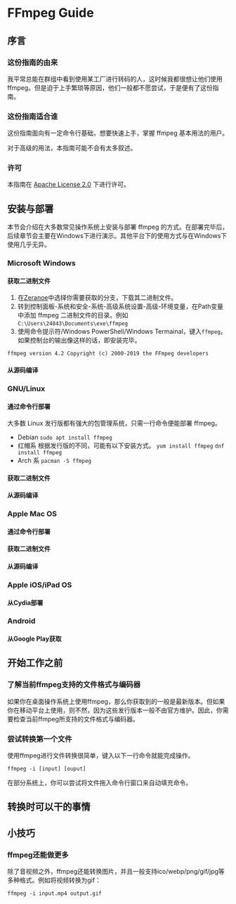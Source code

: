 # FFmpeg Guide

## 序言

### 这份指南的由来

我平常总能在群组中看到使用某工厂进行转码的人，这时候我都很想让他们使用 ffmpeg。但是迫于上手繁琐等原因，他们一般都不愿尝试，于是便有了这份指南。

### 这份指南适合谁

这份指南面向有一定命令行基础，想要快速上手，掌握 ffmpeg 基本用法的用户。

对于高级的用法，本指南可能不会有太多叙述。

### 许可

本指南在 [Apache License 2.0](https://github.com/lz233/FFmpeg-Guide/blob/master/LICENSE) 下进行许可。

## 安装与部署

本节会介绍在大多数常见操作系统上安装与部署 ffmpeg 的方式。在部署完毕后，后续章节会主要在Windows下进行演示。其他平台下的使用方式与在Windows下使用几乎无异。

### Microsoft Windows

#### 获取二进制文件

1. 在[Zeranoe](https://ffmpeg.zeranoe.com/builds/)中选择你需要获取的分支，下载其二进制文件。
2. 转到控制面板-系统和安全-系统-高级系统设置-高级-环境变量，在Path变量中添加 ffmpeg 二进制文件的目录。例如`C:\Users\24843\Documents\exe\ffmpeg`
3. 使用命令提示符/Windows PowerShell/Windows Termainal，键入`ffmpeg`。如果控制台的输出像这样的话，即安装完毕。

`ffmpeg version 4.2 Copyright (c) 2000-2019 the FFmpeg developers`

#### 从源码编译

### GNU/Linux

#### 通过命令行部署
大多数 Linux 发行版都有强大的包管理系统，只需一行命令便能部署 ffmpeg。
- Debian 
`sudo apt install ffmpeg`
- 红帽系
根据发行版的不同，可能有以下安装方式。
`yum install ffmpeg`
`dnf install ffmpeg`
- Arch 系
`pacman -S ffmpeg`

#### 获取二进制文件

#### 从源码编译

### Apple Mac OS

#### 通过命令行部署

#### 获取二进制文件

#### 从源码编译

### Apple iOS/iPad OS

#### 从Cydia部署

### Android

#### 从Google Play获取

## 开始工作之前

### 了解当前ffmpeg支持的文件格式与编码器

如果你在桌面操作系统上使用ffmpeg，那么你获取到的一般是最新版本。但如果你在移动平台上使用，则不然，因为这些发行版本一般不由官方维护。因此，你需要检查当前ffmpeg所支持的文件格式与编码器。

### 尝试转换第一个文件

使用ffmpeg进行文件转换很简单，键入以下一行命令就能完成操作。

`ffmpeg -i [input] [ouput]`

在部分系统上，你可以尝试将文件拖入命令行窗口来自动填充命令。

## 转换时可以干的事情

## 小技巧

### ffmpeg还能做更多

除了音视频之外，ffmpeg还能转换图片，并且一般支持ico/webp/png/gif/jpg等多种格式。例如将视频转换为gif：

`
ffmpeg -i input.mp4 output.gif
`
